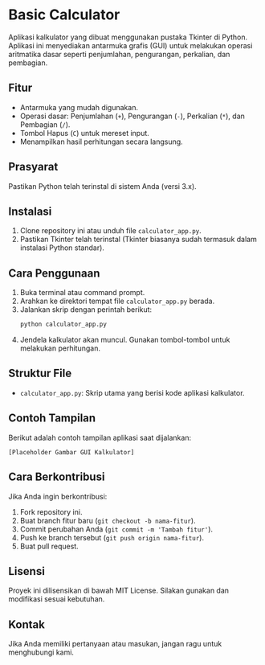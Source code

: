 # Basic Calculator 

Aplikasi kalkulator yang dibuat menggunakan pustaka Tkinter di Python. Aplikasi ini menyediakan antarmuka grafis (GUI) untuk melakukan operasi aritmatika dasar seperti penjumlahan, pengurangan, perkalian, dan pembagian.

## Fitur
- Antarmuka yang mudah digunakan.
- Operasi dasar: Penjumlahan (`+`), Pengurangan (`-`), Perkalian (`*`), dan Pembagian (`/`).
- Tombol Hapus (`C`) untuk mereset input.
- Menampilkan hasil perhitungan secara langsung.

## Prasyarat
Pastikan Python telah terinstal di sistem Anda (versi 3.x).

## Instalasi
1. Clone repository ini atau unduh file `calculator_app.py`.
2. Pastikan Tkinter telah terinstal (Tkinter biasanya sudah termasuk dalam instalasi Python standar).

## Cara Penggunaan
1. Buka terminal atau command prompt.
2. Arahkan ke direktori tempat file `calculator_app.py` berada.
3. Jalankan skrip dengan perintah berikut:
   ```bash
   python calculator_app.py
   ```
4. Jendela kalkulator akan muncul. Gunakan tombol-tombol untuk melakukan perhitungan.

## Struktur File
- `calculator_app.py`: Skrip utama yang berisi kode aplikasi kalkulator.

## Contoh Tampilan
Berikut adalah contoh tampilan aplikasi saat dijalankan:

```
[Placeholder Gambar GUI Kalkulator]
```

## Cara Berkontribusi
Jika Anda ingin berkontribusi:
1. Fork repository ini.
2. Buat branch fitur baru (`git checkout -b nama-fitur`).
3. Commit perubahan Anda (`git commit -m 'Tambah fitur'`).
4. Push ke branch tersebut (`git push origin nama-fitur`).
5. Buat pull request.

## Lisensi
Proyek ini dilisensikan di bawah MIT License. Silakan gunakan dan modifikasi sesuai kebutuhan.

## Kontak
Jika Anda memiliki pertanyaan atau masukan, jangan ragu untuk menghubungi kami.

